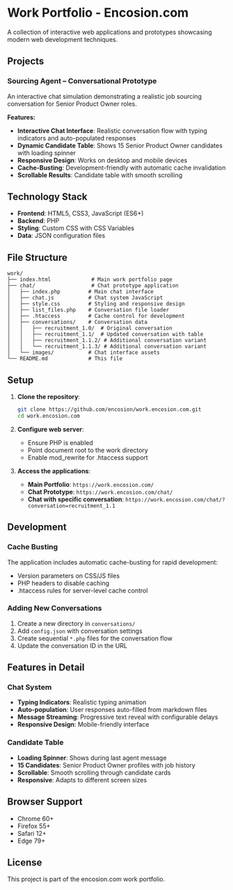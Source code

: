 # Work Portfolio - Encosion.com

A collection of interactive web applications and prototypes showcasing modern web development techniques.

## Projects

### Sourcing Agent – Conversational Prototype
An interactive chat simulation demonstrating a realistic job sourcing conversation for Senior Product Owner roles.

**Features:**
- **Interactive Chat Interface**: Realistic conversation flow with typing indicators and auto-populated responses
- **Dynamic Candidate Table**: Shows 15 Senior Product Owner candidates with loading spinner
- **Responsive Design**: Works on desktop and mobile devices
- **Cache-Busting**: Development-friendly with automatic cache invalidation
- **Scrollable Results**: Candidate table with smooth scrolling

## Technology Stack

- **Frontend**: HTML5, CSS3, JavaScript (ES6+)
- **Backend**: PHP
- **Styling**: Custom CSS with CSS Variables
- **Data**: JSON configuration files

## File Structure

```
work/
├── index.html             # Main work portfolio page
├── chat/                  # Chat prototype application
│   ├── index.php         # Main chat interface
│   ├── chat.js           # Chat system JavaScript
│   ├── style.css         # Styling and responsive design
│   ├── list_files.php    # Conversation file loader
│   ├── .htaccess         # Cache control for development
│   ├── conversations/    # Conversation data
│   │   ├── recruitment_1.0/  # Original conversation
│   │   ├── recruitment_1.1/  # Updated conversation with table
│   │   ├── recruitment_1.1.2/ # Additional conversation variant
│   │   └── recruitment_1.1.3/ # Additional conversation variant
│   └── images/           # Chat interface assets
└── README.md             # This file
```

## Setup

1. **Clone the repository**:
   ```bash
   git clone https://github.com/encosion/work.encosion.com.git
   cd work.encosion.com
   ```

2. **Configure web server**:
   - Ensure PHP is enabled
   - Point document root to the work directory
   - Enable mod_rewrite for .htaccess support

3. **Access the applications**:
   - **Main Portfolio**: `https://work.encosion.com/`
   - **Chat Prototype**: `https://work.encosion.com/chat/`
   - **Chat with specific conversation**: `https://work.encosion.com/chat/?conversation=recruitment_1.1`

## Development

### Cache Busting
The application includes automatic cache-busting for rapid development:
- Version parameters on CSS/JS files
- PHP headers to disable caching
- .htaccess rules for server-level cache control

### Adding New Conversations
1. Create a new directory in `conversations/`
2. Add `config.json` with conversation settings
3. Create sequential `*.php` files for the conversation flow
4. Update the conversation ID in the URL

## Features in Detail

### Chat System
- **Typing Indicators**: Realistic typing animation
- **Auto-population**: User responses auto-filled from markdown files
- **Message Streaming**: Progressive text reveal with configurable delays
- **Responsive Design**: Mobile-friendly interface

### Candidate Table
- **Loading Spinner**: Shows during last agent message
- **15 Candidates**: Senior Product Owner profiles with job history
- **Scrollable**: Smooth scrolling through candidate cards
- **Responsive**: Adapts to different screen sizes

## Browser Support

- Chrome 60+
- Firefox 55+
- Safari 12+
- Edge 79+

## License

This project is part of the encosion.com work portfolio.